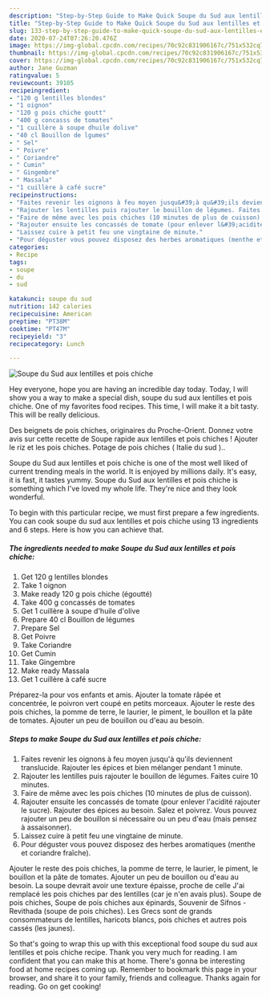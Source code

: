 ```yaml
---
description: "Step-by-Step Guide to Make Quick Soupe du Sud aux lentilles et pois chiche"
title: "Step-by-Step Guide to Make Quick Soupe du Sud aux lentilles et pois chiche"
slug: 133-step-by-step-guide-to-make-quick-soupe-du-sud-aux-lentilles-et-pois-chiche
date: 2020-07-24T07:26:20.476Z
image: https://img-global.cpcdn.com/recipes/70c92c831906167c/751x532cq70/soupe-du-sud-aux-lentilles-et-pois-chiche-photo-principale-de-la-recette.jpg
thumbnail: https://img-global.cpcdn.com/recipes/70c92c831906167c/751x532cq70/soupe-du-sud-aux-lentilles-et-pois-chiche-photo-principale-de-la-recette.jpg
cover: https://img-global.cpcdn.com/recipes/70c92c831906167c/751x532cq70/soupe-du-sud-aux-lentilles-et-pois-chiche-photo-principale-de-la-recette.jpg
author: Jane Guzman
ratingvalue: 5
reviewcount: 39105
recipeingredient:
- "120 g lentilles blondes"
- "1 oignon"
- "120 g pois chiche goutt"
- "400 g concasss de tomates"
- "1 cuillère à soupe dhuile dolive"
- "40 cl Bouillon de lgumes"
- " Sel"
- " Poivre"
- " Coriandre"
- " Cumin"
- " Gingembre"
- " Massala"
- "1 cuillère à café sucre"
recipeinstructions:
- "Faites revenir les oignons à feu moyen jusqu&#39;à qu&#39;ils deviennent translucide. Rajouter les épices et bien mélanger pendant 1 minute."
- "Rajouter les lentilles puis rajouter le bouillon de légumes. Faites cuire 10 minutes."
- "Faire de même avec les pois chiches (10 minutes de plus de cuisson)."
- "Rajouter ensuite les concassés de tomate (pour enlever l&#39;acidité rajouter le sucre). Rajouter des épices au besoin. Salez et poivrez. Vous pouvez rajouter un peu de bouillon si nécessaire ou un peu d&#39;eau (mais pensez à assaisonner)."
- "Laissez cuire à petit feu une vingtaine de minute."
- "Pour déguster vous pouvez disposez des herbes aromatiques (menthe et coriandre fraîche)."
categories:
- Recipe
tags:
- soupe
- du
- sud

katakunci: soupe du sud 
nutrition: 142 calories
recipecuisine: American
preptime: "PT38M"
cooktime: "PT47M"
recipeyield: "3"
recipecategory: Lunch

---
```



![Soupe du Sud aux lentilles et pois chiche](https://img-global.cpcdn.com/recipes/70c92c831906167c/751x532cq70/soupe-du-sud-aux-lentilles-et-pois-chiche-photo-principale-de-la-recette.jpg)

Hey everyone, hope you are having an incredible day today. Today, I will show you a way to make a special dish, soupe du sud aux lentilles et pois chiche. One of my favorites food recipes. This time, I will make it a bit tasty. This will be really delicious.

Des beignets de pois chiches, originaires du Proche-Orient. Donnez votre avis sur cette recette de Soupe rapide aux lentilles et pois chiches ! Ajouter le riz et les pois chiches. Potage de pois chiches ( Italie du sud )..

Soupe du Sud aux lentilles et pois chiche is one of the most well liked of current trending meals in the world. It is enjoyed by millions daily. It's easy, it is fast, it tastes yummy. Soupe du Sud aux lentilles et pois chiche is something which I've loved my whole life. They're nice and they look wonderful.


To begin with this particular recipe, we must first prepare a few ingredients. You can cook soupe du sud aux lentilles et pois chiche using 13 ingredients and 6 steps. Here is how you can achieve that.

<!--inarticleads1-->

##### The ingredients needed to make Soupe du Sud aux lentilles et pois chiche:

1. Get 120 g lentilles blondes
1. Take 1 oignon
1. Make ready 120 g pois chiche (égoutté)
1. Take 400 g concassés de tomates
1. Get 1 cuillère à soupe d&#39;huile d&#39;olive
1. Prepare 40 cl Bouillon de légumes
1. Prepare  Sel
1. Get  Poivre
1. Take  Coriandre
1. Get  Cumin
1. Take  Gingembre
1. Make ready  Massala
1. Get 1 cuillère à café sucre


Préparez-la pour vos enfants et amis. Ajouter la tomate râpée et concentrée, le poivron vert coupé en petits morceaux. Ajouter le reste des pois chiches, la pomme de terre, le laurier, le piment, le bouillon et la pâte de tomates. Ajouter un peu de bouillon ou d&#39;eau au besoin. 

<!--inarticleads2-->

##### Steps to make Soupe du Sud aux lentilles et pois chiche:

1. Faites revenir les oignons à feu moyen jusqu&#39;à qu&#39;ils deviennent translucide. Rajouter les épices et bien mélanger pendant 1 minute.
1. Rajouter les lentilles puis rajouter le bouillon de légumes. Faites cuire 10 minutes.
1. Faire de même avec les pois chiches (10 minutes de plus de cuisson).
1. Rajouter ensuite les concassés de tomate (pour enlever l&#39;acidité rajouter le sucre). Rajouter des épices au besoin. Salez et poivrez. Vous pouvez rajouter un peu de bouillon si nécessaire ou un peu d&#39;eau (mais pensez à assaisonner).
1. Laissez cuire à petit feu une vingtaine de minute.
1. Pour déguster vous pouvez disposez des herbes aromatiques (menthe et coriandre fraîche).


Ajouter le reste des pois chiches, la pomme de terre, le laurier, le piment, le bouillon et la pâte de tomates. Ajouter un peu de bouillon ou d&#39;eau au besoin. La soupe devrait avoir une texture épaisse, proche de celle J&#39;ai remplacé les pois chiches par des lentilles (car je n&#39;en avais plus). Soupe de pois chiches, Soupe de pois chiches aux épinards, Souvenir de Sifnos - Revithada (soupe de pois chiches). Les Grecs sont de grands consommateurs de lentilles, haricots blancs, pois chiches et autres pois cassés (les jaunes). 

So that's going to wrap this up with this exceptional food soupe du sud aux lentilles et pois chiche recipe. Thank you very much for reading. I am confident that you can make this at home. There's gonna be interesting food at home recipes coming up. Remember to bookmark this page in your browser, and share it to your family, friends and colleague. Thanks again for reading. Go on get cooking!
